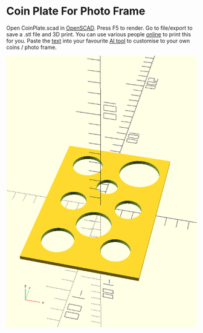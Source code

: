 # Coin Plate For Photo Frame
Open CoinPlate.scad in [OpenSCAD](https://openscad.org/downloads.html).
Press F5 to render.
Go to file/export to save a .stl file and 3D print.
You  can use various people [online](https://www.google.com/search?q=local+3d+printing+services+near+me) to print this for you.
Paste the [text](https://raw.githubusercontent.com/morganelectronics/coinplate/refs/heads/main/CoinPlate.scad) into your favourite [AI tool](https://claude.ai/) to customise to your own coins / photo frame. 

![Render from OpenSCAD](images/CoinPlate.png)

